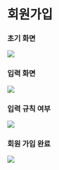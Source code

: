 # 회원가입

### 초기 화면

![](../.gitbook/assets/.png%20%289%29.png)

### 입력 화면

![](../.gitbook/assets/.png%20%284%29.png)

### 입력 규칙 여부

![](../.gitbook/assets/.png%20%2810%29.png)

### 회원 가입 완료

![](../.gitbook/assets/.png%20%286%29.png)

